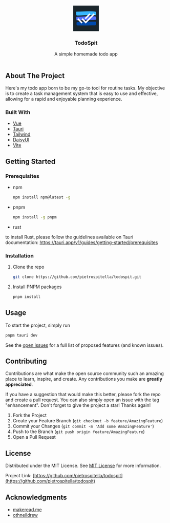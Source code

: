 
<br/>
<div align="center">
<a href="https://github.com/ShaanCoding/ReadME-Generator">
<img src="./src/assets/todospit_logo.png" alt="Logo" width="80" height="80">
</a>
<h3 align="center">TodoSpit</h3>
<p align="center">
A simple homemade todo app
<br/>
<br/>
</p>
</div>

## About The Project

<!-- ![Product Screenshot](https://picsum.photos/1920/1080) -->

Here's my todo app born to be my go-to tool for routine tasks. My objective is to create a task management system that is easy to use and effective, allowing for a rapid and enjoyable planning experience.

### Built With

- [Vue](https://vuejs.org)
- [Tauri](https://tauri.app/)
- [Tailwind](https://tailwindcss.com/)
- [DaisyUI](https://tailwindcss.com/)
- [Vite](https://vitejs.dev/)

## Getting Started

### Prerequisites

- npm
  ```sh
  npm install npm@latest -g
  ```

- pnpm
  ```sh
  npm install -g pnpm
  ```

- rust

to install Rust, please follow the guidelines available on Tauri documentation:
 https://tauri.app/v1/guides/getting-started/prerequisites

### Installation

1. Clone the repo
   ```sh
   git clone https://github.com/pietrospitella/todospit.git
   ```
2. Install PNPM packages
   ```sh
   pnpm install
   ```
## Usage

To start the project, simply run
   ```sh
   pnpm tauri dev
   ```

See the [open issues](https://github.com/ShaanCoding/ReadME-Generator/issues) for a full list of proposed features (and known issues).

## Contributing

Contributions are what make the open source community such an amazing place to learn, inspire, and create. Any contributions you make are **greatly appreciated**.

If you have a suggestion that would make this better, please fork the repo and create a pull request. You can also simply open an issue with the tag "enhancement".
Don't forget to give the project a star! Thanks again!

1. Fork the Project
2. Create your Feature Branch (`git checkout -b feature/AmazingFeature`)
3. Commit your Changes (`git commit -m 'Add some AmazingFeature'`)
4. Push to the Branch (`git push origin feature/AmazingFeature`)
5. Open a Pull Request
## License

Distributed under the MIT License. See [MIT License](https://opensource.org/licenses/MIT) for more information.

Project Link: [https://github.com/pietrospitella/todospit](https://github.com/pietrospitella/todospit)

## Acknowledgments

- [makeread.me](https://github.com/ShaanCoding/ReadME-Generator)
- [othneildrew](https://github.com/othneildrew/Best-README-Template)